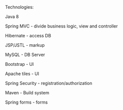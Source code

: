 Technologies:

Java 8

Spring MVC - divide business logic, view and controller

Hibernate - access DB

JSP/JSTL - markup

MySQL - DB Server

Bootstrap - UI

Apache tiles - UI

Spring Security - registration/authorization

Maven - Build system

Spring forms - forms


